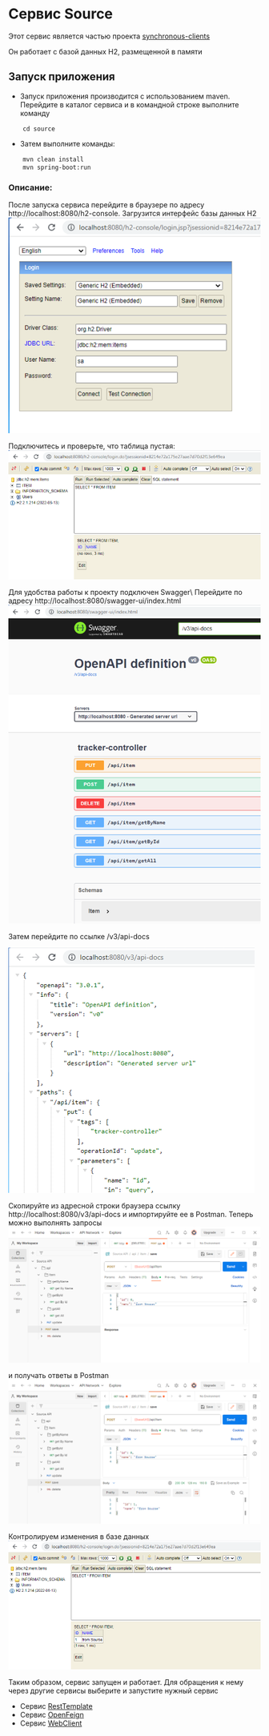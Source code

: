 # Сервис Source

Этот сервис является частью проекта  [synchronous-clients](../)

Он работает с базой данных H2, размещенной в памяти

## Запуск приложения

- Запуск приложения производится с использованием maven.
   Перейдите в каталог сервиса и в командной строке выполните команду
```
    cd source
```
- Затем выполните команды:
```
    mvn clean install
    mvn spring-boot:run
```
### Описание:
После запуска сервиса перейдите в браузере по адресу http://localhost:8080/h2-console. Загрузится интерфейс базы данных H2\
![Image of H2 interface Source](images/09.PNG)

Подключитесь и проверьте, что таблица пустая:
![Image of H2 empty Source](images/10.PNG)

Для удобства работы к проекту подключен Swagger\ Перейдите по адресу http://localhost:8080/swagger-ui/index.html
![Image of Swagger Source](images/11.PNG)

Затем перейдите по ссылке  /v3/api-docs

![Image of API Source](images/12.PNG)

Скопируйте из адресной строки браузера ссылку http://localhost:8080/v3/api-docs 
и импортируйте ее в Postman. Теперь можно выполнять запросы
![Image of Postman request Source](images/13.PNG)

и получать ответы в Postman
![Image of Postman response Source](images/14.PNG)

Контролируем изменения в базе данных
![Image of H2 state Source](images/15.PNG)

Таким образом, сервис запущен и работает. Для обращения к нему через другие сервисы выберите и запустите нужный сервис 
- Сервис [RestTemplate](../resttemplate)
- Сервис [OpenFeign](../openfeign)
- Сервис [WebClient](../webclient)





